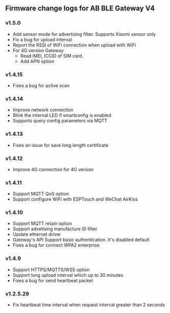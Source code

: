 ## Firmware change logs for AB BLE Gateway V4 

### v1.5.0 ###

* Add sensor mode for advertising filter. Supports Xiaomi sensor only
* Fix a bug for upload interval
* Report the RSSI of WiFi connection when upload with WiFi
* For 4G version Gateway
  * Read IMEI, ICCID of SIM card. 
  * Add APN option

### v1.4.15 ###

* Fixes a bug for active scan

### v1.4.14 ###

* Improve network connection
* Blink the internal LED if smartconfig is enabled
* Supports query config parameters via MQTT

### v1.4.13 ###

* Fixes an issue for save long length certificate

### v1.4.12 ###

* Improve 4G connection for 4G version

### v1.4.11 ###

* Support MQTT QoS option
* Support configure WiFi with ESPTouch and WeChat AirKiss

### v1.4.10 ###

* Support MQTT retain option
* Support advetising manufacture ID filter
* Update ethernet driver
* Gateway's API Support basic authentication. It's disabled default
* Fixes a bug for connect WPA2 enterprise

### v1.4.9 ###

* Support HTTPS/MQTTS/WSS option
* Support long upload interval which up to 30 minutes
* Fixes a bug for send heartbeat packet

### v1.2.5.29 ###

* Fix heartbeat time interval when request interval greater than 2 seconds
